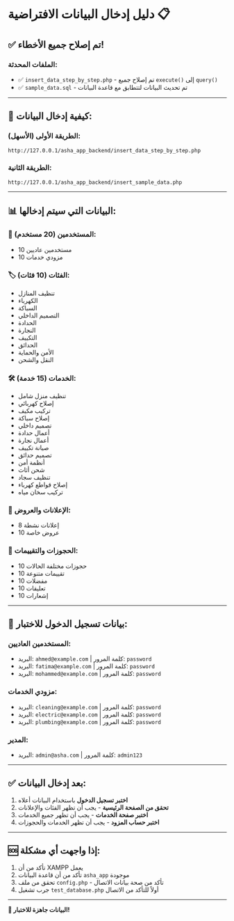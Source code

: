 # دليل إدخال البيانات الافتراضية 📋

## ✅ **تم إصلاح جميع الأخطاء!**

### **الملفات المحدثة:**
- ✅ `insert_data_step_by_step.php` - تم إصلاح جميع `execute()` إلى `query()`
- ✅ `sample_data.sql` - تم تحديث البيانات لتتطابق مع قاعدة البيانات

---

## 🚀 **كيفية إدخال البيانات:**

### **الطريقة الأولى (الأسهل):**
```
http://127.0.0.1/asha_app_backend/insert_data_step_by_step.php
```

### **الطريقة الثانية:**
```
http://127.0.0.1/asha_app_backend/insert_sample_data.php
```

---

## 📊 **البيانات التي سيتم إدخالها:**

### **👥 المستخدمين (20 مستخدم):**
- 10 مستخدمين عاديين
- 10 مزودي خدمات

### **🏷️ الفئات (10 فئات):**
- تنظيف المنازل
- الكهرباء
- السباكة
- التصميم الداخلي
- الحدادة
- النجارة
- التكييف
- الحدائق
- الأمن والحماية
- النقل والشحن

### **🛠️ الخدمات (15 خدمة):**
- تنظيف منزل شامل
- إصلاح كهربائي
- تركيب مكيف
- إصلاح سباكة
- تصميم داخلي
- أعمال حدادة
- أعمال نجارة
- صيانة تكييف
- تصميم حدائق
- أنظمة أمن
- شحن أثاث
- تنظيف سجاد
- إصلاح قواطع كهرباء
- تركيب سخان مياه

### **📢 الإعلانات والعروض:**
- 8 إعلانات نشطة
- 10 عروض خاصة

### **📅 الحجوزات والتقييمات:**
- 10 حجوزات مختلفة الحالات
- 10 تقييمات متنوعة
- 10 مفضلات
- 10 تعليقات
- 10 إشعارات

---

## 🔧 **بيانات تسجيل الدخول للاختبار:**

### **المستخدمين العاديين:**
- البريد: `ahmed@example.com` | كلمة المرور: `password`
- البريد: `fatima@example.com` | كلمة المرور: `password`
- البريد: `mohammed@example.com` | كلمة المرور: `password`

### **مزودي الخدمات:**
- البريد: `cleaning@example.com` | كلمة المرور: `password`
- البريد: `electric@example.com` | كلمة المرور: `password`
- البريد: `plumbing@example.com` | كلمة المرور: `password`

### **المدير:**
- البريد: `admin@asha.com` | كلمة المرور: `admin123`

---

## ✅ **بعد إدخال البيانات:**

1. **اختبر تسجيل الدخول** باستخدام البيانات أعلاه
2. **تحقق من الصفحة الرئيسية** - يجب أن تظهر الفئات والإعلانات
3. **اختبر صفحة الخدمات** - يجب أن تظهر جميع الخدمات
4. **اختبر حساب المزود** - يجب أن تظهر الخدمات والحجوزات

---

## 🆘 **إذا واجهت أي مشكلة:**

1. تأكد من أن XAMPP يعمل
2. تأكد من أن قاعدة البيانات `asha_app` موجودة
3. تحقق من ملف `config.php` - تأكد من صحة بيانات الاتصال
4. جرب تشغيل `test_database.php` أولاً للتأكد من الاتصال

---

**🎉 البيانات جاهزة للاختبار!** 